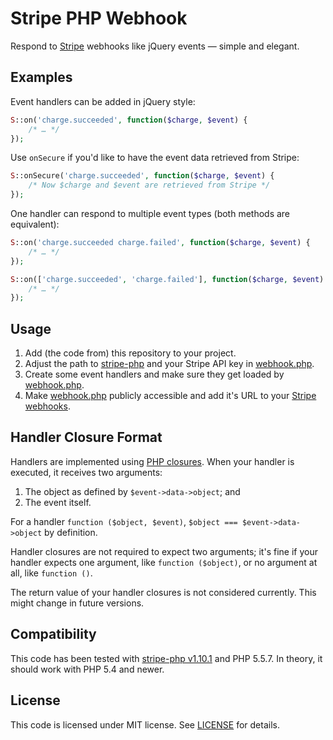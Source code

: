 # Stripe PHP Webhook

Respond to [Stripe](https://stripe.com) webhooks like jQuery events — simple and elegant.

## Examples

Event handlers can be added in jQuery style:

```php
S::on('charge.succeeded', function($charge, $event) {
	/* … */
});
```

Use `onSecure` if you'd like to have the event data retrieved from Stripe:

```php
S::onSecure('charge.succeeded', function($charge, $event) {
	/* Now $charge and $event are retrieved from Stripe */
});
```

One handler can respond to multiple event types (both methods are equivalent):

```php
S::on('charge.succeeded charge.failed', function($charge, $event) {
	/* … */
});

S::on(['charge.succeeded', 'charge.failed'], function($charge, $event) {
	/* … */
});
```

## Usage

1. Add (the code from) this repository to your project.
2. Adjust the path to [stripe-php](https://github.com/stripe/stripe-php) and your Stripe API key in [webhook.php](webhook.php).
3. Create some event handlers and make sure they get loaded by [webhook.php](webhook.php).
4. Make [webhook.php](webhook.php) publicly accessible and add it's URL to your [Stripe webhooks](https://manage.stripe.com/account/webhooks).

## Handler Closure Format

Handlers are implemented using [PHP closures](http://www.php.net/manual/en/functions.anonymous.php). When your handler is executed, it receives two arguments:

1. The object as defined by `$event->data->object`; and
2. The event itself.

For a handler `function ($object, $event)`, `$object === $event->data->object` by definition.

Handler closures are not required to expect two arguments; it's fine if your handler expects one argument, like `function ($object)`, or no argument at all, like `function ()`.

The return value of your handler closures is not considered currently. This might change in future versions.

## Compatibility

This code has been tested with [stripe-php v1.10.1](https://github.com/stripe/stripe-php/tree/v1.10.1) and PHP 5.5.7. In theory, it should work with PHP 5.4 and newer.

## License

This code is licensed under MIT license. See [LICENSE](LICENSE) for details.